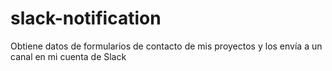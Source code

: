 # slack-notification
Obtiene datos de formularios de contacto de mis proyectos y los envía a un canal en mi cuenta de Slack
